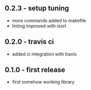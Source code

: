 0.2.3 - setup tuning
--------------------

 - more commands added to makefile
 - linting improved with isort


0.2.0 - travis ci
-----------------

 - added ci integration with travis


0.1.0 - first release
---------------------

 - first somehow working library
